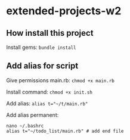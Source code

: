 # extended-projects-w2

## How install this project

Install gems: `bundle install`

## Add alias for script

Give permissions main.rb: `chmod +x main.rb`

Install command: `chmod +x init.sh`

Add alias: `alias t="~/t/main.rb"`

Add alias permanent:

```
nano ~/.bashrc
alias t="~/todo_list/main.rb" # add end file
```
